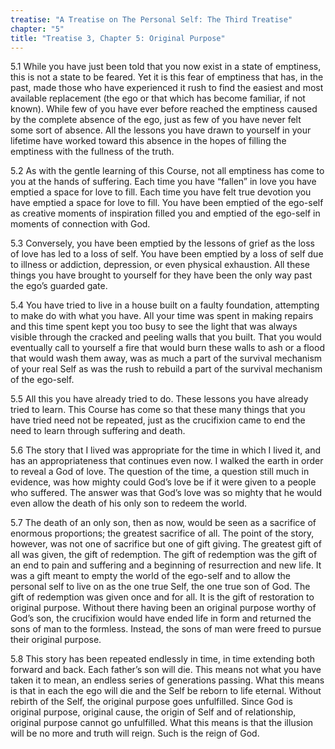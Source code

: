 ```yaml
---
treatise: "A Treatise on The Personal Self: The Third Treatise"
chapter: "5"
title: "Treatise 3, Chapter 5: Original Purpose"
---
```


5.1 While you have just been told that you now exist in a state of
emptiness, this is not a state to be feared. Yet it is this fear of
emptiness that has, in the past, made those who have experienced it rush
to find the easiest and most available replacement (the ego or that
which has become familiar, if not known). While few of you have ever
before reached the emptiness caused by the complete absence of the ego,
just as few of you have never felt some sort of absence. All the lessons
you have drawn to yourself in your lifetime have worked toward this
absence in the hopes of filling the emptiness with the fullness of the
truth. 

5.2 As with the gentle learning of this Course, not all emptiness has
come to you at the hands of suffering. Each time you have “fallen” in
love you have emptied a space for love to fill. Each time you have felt
true devotion you have emptied a space for love to fill. You have been
emptied of the ego-self as creative moments of inspiration filled you
and emptied of the ego-self in moments of connection with God.

5.3 Conversely, you have been emptied by the lessons of grief as the
loss of love has led to a loss of self. You have been emptied by a loss
of self due to illness or addiction, depression, or even physical
exhaustion. All these things you have brought to yourself for they have
been the only way past the ego’s guarded gate. 

5.4 You have tried to live in a house built on a faulty foundation,
attempting to make do with what you have. All your time was spent in
making repairs and this time spent kept you too busy to see the light
that was always visible through the cracked and peeling walls that you
built. That you would eventually call to yourself a fire that would burn
these walls to ash or a flood that would wash them away, was as much a
part of the survival mechanism of your real Self as was the rush to
rebuild a part of the survival mechanism of the ego-self. 

5.5 All this you have already tried to do.  These lessons you have
already tried to learn. This Course has come so that these many things
that you have tried need not be repeated, just as the crucifixion came
to end the need to learn through suffering and death. 

5.6 The story that I lived was appropriate for the time in which I lived
it, and has an appropriateness that continues even now. I walked the
earth in order to reveal a God of love. The question of the time, a
question still much in evidence, was how mighty could God’s love be if
it were given to a people who suffered. The answer was that God’s love
was so mighty that he would even allow the death of his only son to
redeem the world. 

5.7 The death of an only son, then as now, would be seen as a sacrifice
of enormous proportions; the greatest sacrifice of all. The point of the
story, however, was not one of sacrifice but one of gift giving. The
greatest gift of all was given, the gift of redemption. The gift of
redemption was the gift of an end to pain and suffering and a beginning
of resurrection and new life. It was a gift meant to empty the world of
the ego-self and to allow the personal self to live on as the one true
Self, the one true son of God. The gift of redemption was given once and
for all. It is the gift of restoration to original purpose. Without
there having been an original purpose worthy of God’s son, the
crucifixion would have ended life in form and returned the sons of man
to the formless. Instead, the sons of man were freed to pursue their
original purpose. 

5.8 This story has been repeated endlessly in time, in time extending
both forward and back. Each father’s son will die. This means not what
you have taken it to mean, an endless series of generations passing.
What this means is that in each the ego will die and the Self be reborn
to life eternal. Without rebirth of the Self, the original purpose goes
unfulfilled. Since God is original purpose, original cause, the origin
of Self and of relationship, original purpose cannot go unfulfilled.
What this means is that the illusion will be no more and truth will
reign. Such is the reign of God.

